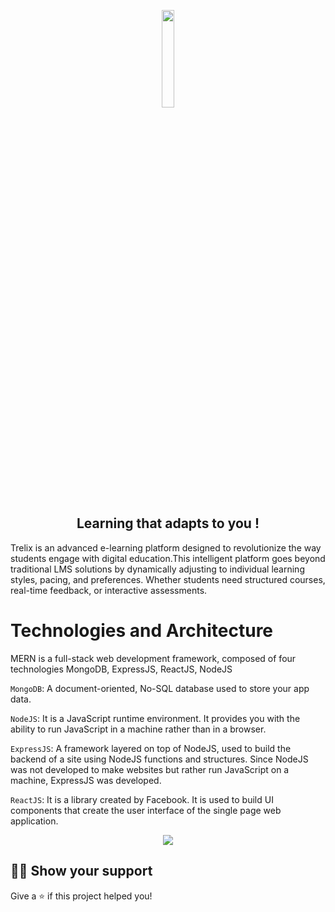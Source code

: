 <p align="center">
<img  src="https://raw.githubusercontent.com/EyaNehdi/E-Learning_IntegratedLMS/refs/heads/f/Front/trelix_front/public/assets/images/logoo.png" width="20%">
</p>
<h2 align="center">
 Learning that adapts to you !
 </h2> 
Trelix is an advanced e-learning platform designed to revolutionize the way students engage with digital education.This intelligent platform goes beyond traditional LMS solutions by dynamically adjusting to individual learning styles, pacing, and preferences. Whether students need structured courses, real-time feedback, or interactive assessments.

# Technologies and Architecture

MERN is a full-stack web development framework, composed of four technologies MongoDB, ExpressJS, ReactJS, NodeJS

`MongoDB`: A document-oriented, No-SQL database used to store your app data.

`NodeJS`: It is a JavaScript runtime environment. It provides you with the ability to run JavaScript in a machine rather than in a browser.

`ExpressJS`: A framework layered on top of NodeJS, used to build the backend of a site using NodeJS functions and structures. Since NodeJS was not developed to make websites but rather run JavaScript on a machine, ExpressJS was developed.

`ReactJS`: It is a library created by Facebook. It is used to build UI components that create the user interface of the single page web application.
<p align="center">
<img src="https://raw.githubusercontent.com/EyaNehdi/E-Learning_IntegratedLMS/refs/heads/f/Front/trelix_front/public/assets/images/architecture.png">
</p>

## :man_astronaut: Show your support

Give a ⭐️ if this project helped you!